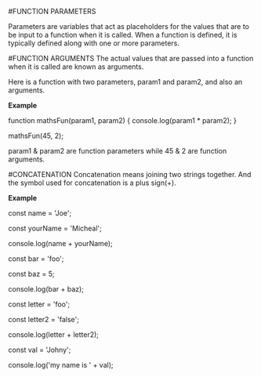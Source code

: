 #FUNCTION PARAMETERS

Parameters are variables that act as placeholders for the values that are to be input to a function when it is called. When a function is defined, it is typically defined along with one or more parameters.

#FUNCTION ARGUMENTS
 The actual values that are passed into a function when it is called are known as arguments.

Here is a function with two parameters, param1 and param2, and also an arguments.

**Example**

function mathsFun(param1, param2) {
  console.log(param1 * param2);
}

mathsFun(45, 2);

param1 & param2 are function parameters while 45 & 2 are function arguments.


#CONCATENATION
Concatenation means joining two strings together. And the symbol used for concatenation is a plus sign(+).

**Example**
<!--String + string-->

const name = 'Joe';

const yourName = 'Micheal';

console.log(name + yourName);

<!--Number + String -> concatenation-->

const bar = 'foo';

const baz = 5;

console.log(bar + baz);

<!--String + Boolean -> concatenation-->

const letter = 'foo';

const letter2 = 'false'; 

console.log(letter + letter2);



const val = 'Johny';

console.log('my name is ' + val);
